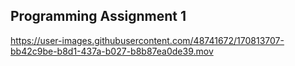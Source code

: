 
## Programming Assignment 1



https://user-images.githubusercontent.com/48741672/170813707-bb42c9be-b8d1-437a-b027-b8b87ea0de39.mov





